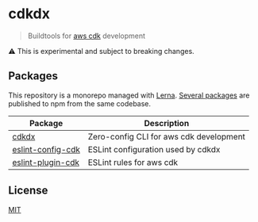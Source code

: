 # cdkdx
> Buildtools for [aws cdk](https://github.com/awslabs/aws-cdk) development

:warning: This is experimental and subject to breaking changes.

## Packages

This repository is a monorepo managed with [Lerna](https://github.com/lerna/lerna). [Several packages](/packages) are published to npm from the same codebase.

| Package                                                  | Description                                                          |
| -------------------------------------------------------- | -------------------------------------------------------------------- |
| [cdkdx](/packages/cdkdx)         | Zero-config CLI for aws cdk development                                         |
| [eslint-config-cdk](/packages/eslint-condig-cdk) | ESLint configuration used by cdkdx                                              |
| [eslint-plugin-cdk](/packages/eslint-plugin-cdk) | ESLint rules for aws cdk |

## License

[MIT](LICENSE)
